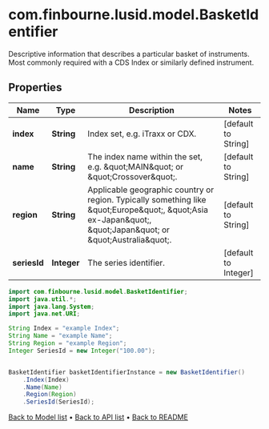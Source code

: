 # com.finbourne.lusid.model.BasketIdentifier
Descriptive information that describes a particular basket of instruments. Most commonly required with a CDS Index or similarly defined instrument.

## Properties

Name | Type | Description | Notes
------------ | ------------- | ------------- | -------------
**index** | **String** | Index set, e.g. iTraxx or CDX. | [default to String]
**name** | **String** | The index name within the set, e.g. \&quot;MAIN\&quot; or \&quot;Crossover\&quot;. | [default to String]
**region** | **String** | Applicable geographic country or region. Typically something like \&quot;Europe\&quot;, \&quot;Asia ex-Japan\&quot;, \&quot;Japan\&quot; or \&quot;Australia\&quot;. | [default to String]
**seriesId** | **Integer** | The series identifier. | [default to Integer]

```java
import com.finbourne.lusid.model.BasketIdentifier;
import java.util.*;
import java.lang.System;
import java.net.URI;

String Index = "example Index";
String Name = "example Name";
String Region = "example Region";
Integer SeriesId = new Integer("100.00");


BasketIdentifier basketIdentifierInstance = new BasketIdentifier()
    .Index(Index)
    .Name(Name)
    .Region(Region)
    .SeriesId(SeriesId);
```


[Back to Model list](../README.md#documentation-for-models) &#8226; [Back to API list](../README.md#documentation-for-api-endpoints) &#8226; [Back to README](../README.md)
